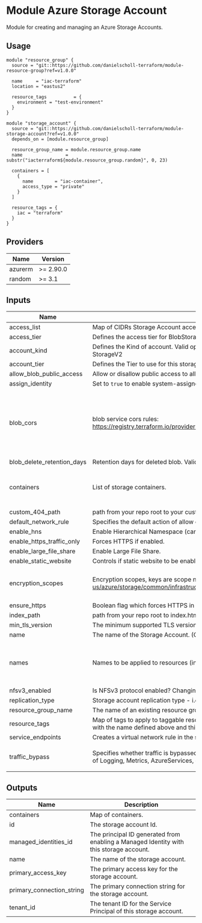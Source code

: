 # Module Azure Storage Account

Module for creating and managing an Azure Storage Accounts.

## Usage

```
module "resource_group" {
  source = "git::https://github.com/danielscholl-terraform/module-resource-group?ref=v1.0.0"

  name     = "iac-terraform"
  location = "eastus2"

  resource_tags          = {
    environment = "test-environment"
  }
}

module "storage_account" {
  source = "git::https://github.com/danielscholl-terraform/module-storage-account?ref=v1.0.0"
  depends_on = [module.resource_group]

  resource_group_name = module.resource_group.name
  name                = substr("iacterraform${module.resource_group.random}", 0, 23)

  containers = [
    {
      name        = "iac-container",
      access_type = "private"
    }
  ]

  resource_tags = {
    iac = "terraform"
  }
}

```

<!--- BEGIN_TF_DOCS --->
## Providers

| Name | Version |
|------|---------|
| azurerm | >= 2.90.0 |
| random | >= 3.1 |

## Inputs

| Name | Description | Type | Default | Required |
|------|-------------|------|---------|:-----:|
| access\_list | Map of CIDRs Storage Account access. | `map(string)` | `{}` | no |
| access\_tier | Defines the access tier for BlobStorage, FileStorage and StorageV2 accounts | `string` | `"Hot"` | no |
| account\_kind | Defines the Kind of account. Valid options are BlobStorage, BlockBlobStorage, FileStorage, Storage and StorageV2 | `string` | `"StorageV2"` | no |
| account\_tier | Defines the Tier to use for this storage account (Standard or Premium). | `string` | n/a | yes |
| allow\_blob\_public\_access | Allow or disallow public access to all blobs or containers in the storage account. | `bool` | `false` | no |
| assign\_identity | Set to `true` to enable system-assigned managed identity, or `false` to disable it. | `bool` | `true` | no |
| blob\_cors | blob service cors rules:  https://registry.terraform.io/providers/hashicorp/azurerm/latest/docs/resources/storage_account#cors_rule | <pre>map(object({<br>    allowed_headers    = list(string)<br>    allowed_methods    = list(string)<br>    allowed_origins    = list(string)<br>    exposed_headers    = list(string)<br>    max_age_in_seconds = number<br>  }))</pre> | n/a | yes |
| blob\_delete\_retention\_days | Retention days for deleted blob. Valid value is between 1 and 365 (set to 0 to disable). | `number` | `7` | no |
| containers | List of storage containers. | <pre>list(object({<br>    name        = string<br>    access_type = string<br>  }))</pre> | `[]` | no |
| custom\_404\_path | path from your repo root to your custom 404 page | `string` | n/a | yes |
| default\_network\_rule | Specifies the default action of allow or deny when no other network rules match | `string` | `"Allow"` | no |
| enable\_hns | Enable Hierarchical Namespace (can be used with Azure Data Lake Storage Gen 2). | `bool` | `false` | no |
| enable\_https\_traffic\_only | Forces HTTPS if enabled. | `bool` | `true` | no |
| enable\_large\_file\_share | Enable Large File Share. | `bool` | `false` | no |
| enable\_static\_website | Controls if static website to be enabled on the storage account. Possible values are `true` or `false` | `bool` | `false` | no |
| encryption\_scopes | Encryption scopes, keys are scope names. more info https://docs.microsoft.com/en-us/azure/storage/common/infrastructure-encryption-enable?tabs=portal | <pre>map(object({<br>    enable_infrastructure_encryption = bool<br>  }))</pre> | `{}` | no |
| ensure\_https | Boolean flag which forces HTTPS in order to ensure secure connections. | `bool` | `true` | no |
| index\_path | path from your repo root to index.html | `string` | n/a | yes |
| min\_tls\_version | The minimum supported TLS version for the storage account. | `string` | `"TLS1_2"` | no |
| name | The name of the Storage Account. (Optional) - names override | `string` | n/a | yes |
| names | Names to be applied to resources (inclusive) | <pre>object({<br>    environment = string<br>    location    = string<br>    product     = string<br>  })</pre> | <pre>{<br>  "environment": "tf",<br>  "location": "eastus2",<br>  "product": "iac"<br>}</pre> | no |
| nfsv3\_enabled | Is NFSv3 protocol enabled? Changing this forces a new resource to be created | `bool` | `false` | no |
| replication\_type | Storage account replication type - i.e. LRS, GRS, RAGRS, ZRS, GZRS, RAGZRS. | `string` | `"LRS"` | no |
| resource\_group\_name | The name of an existing resource group. | `string` | n/a | yes |
| resource\_tags | Map of tags to apply to taggable resources in this module. By default the taggable resources are tagged with the name defined above and this map is merged in | `map(string)` | `{}` | no |
| service\_endpoints | Creates a virtual network rule in the subnet\_id (values are virtual network subnet ids). | `map(string)` | `{}` | no |
| traffic\_bypass | Specifies whether traffic is bypassed for Logging/Metrics/AzureServices. Valid options are any combination of Logging, Metrics, AzureServices, or None. | `list(string)` | <pre>[<br>  "None"<br>]</pre> | no |

## Outputs

| Name | Description |
|------|-------------|
| containers | Map of containers. |
| id | The storage account Id. |
| managed\_identities\_id | The principal ID generated from enabling a Managed Identity with this storage account. |
| name | The name of the storage account. |
| primary\_access\_key | The primary access key for the storage account. |
| primary\_connection\_string | The primary connection string for the storage account. |
| tenant\_id | The tenant ID for the Service Principal of this storage account. |
<!--- END_TF_DOCS --->
